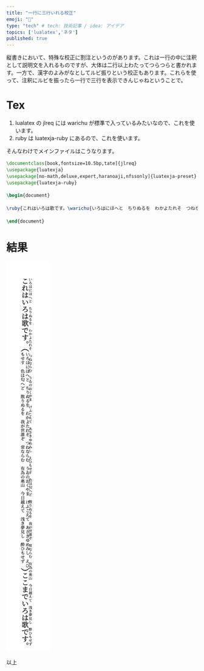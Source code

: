 ```yaml
---
title: "一行に三行いれる校正"
emoji: "💭"
type: "tech" # tech: 技術記事 / idea: アイデア
topics: ['lualatex','ネタ']
published: true
---
```


縦書きにおいて、特殊な校正に割注というのがあります。これは一行の中に注釈として説明文を入れるものですが、大体は二行以上わたってつらつらと書かれます。一方で、漢字のよみがなとしてルビ振りという校正もあります。これらを使って、注釈にルビを振ったら一行で三行を表示できんじゃねということで。

# Tex

1. lualatex の jlreq には warichu が標準で入っているみたいなので、これを使います。
2. ruby は luatexja-ruby にあるので、これを使います。

そんなわけでメインファイルはこうなります。

```tex
\documentclass[book,fontsize=10.5bp,tate]{jlreq}
\usepackage{luatexja}
\usepackage[no-math,deluxe,expert,haranoaji,nfssonly]{luatexja-preset}
\usepackage{luatexja-ruby}

\begin{document}

\ruby{これはいろは歌です。\warichu{いろはにほへと　ちりぬるを　わかよたれそ　つねならむ　うゐのおくやま　けふこえて　あさきゆめみし　えひもせす　色は匂へど　散りぬるを　我が世誰ぞ　常ならむ　有為の奥山　今日越えて　浅き夢見し　酔ひもせず}ここまでいろは歌です。}{いろはにほへと　ちりぬるを　わかよたれそ　つねならむ　うゐのおくやま　けふこえて　あさきゆめみし　えひもせす　色は匂へど　散りぬるを　我が世誰ぞ　常ならむ　有為の奥山　今日越えて　浅き夢見し　酔ひもせず}

\end{document}

```

# 結果

![](/images/preview-joke-warichu.png)


以上